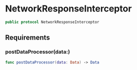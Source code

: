 # NetworkResponseInterceptor

``` swift
public protocol NetworkResponseInterceptor 
```

## Requirements

### postDataProcessor(data:​)

``` swift
func postDataProcessor(data: Data) -> Data
```

